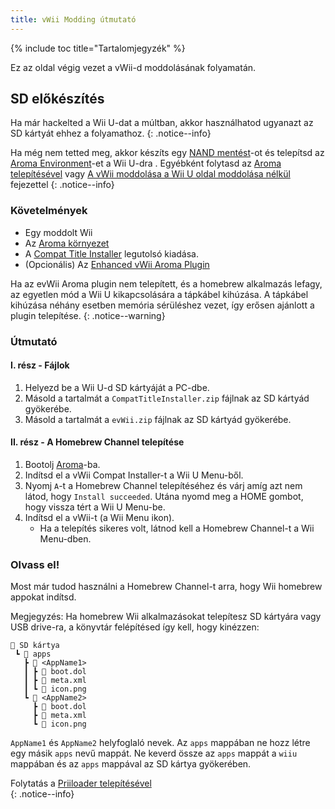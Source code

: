```yaml
---
title: vWii Modding útmutató
---
```


{% include toc title="Tartalomjegyzék" %}

Ez az oldal végig vezet a vWii-d moddolásának folyamatán.

## SD előkészítés

Ha már hackelted a Wii U-dat a múltban, akkor használhatod ugyanazt az SD kártyát ehhez a folyamathoz.
{: .notice--info}

Ha még nem tetted meg, akkor készíts egy [NAND mentést](https://wiiu.hacks.guide/#/aroma/nand-backup)-ot és telepítsd az [Aroma Environment](https://aroma.foryour.cafe/)-et a Wii U-dra . Egyébként folytasd az [Aroma telepítésével](https://wiiu.hacks.guide/#/aroma/getting-started) vagy [A vWii moddolása a Wii U oldal moddolása nélkül](wiiu-nand-dumper) fejezettel
{: .notice--info}

### Követelmények

- Egy moddolt Wii
- Az [Aroma környezet](https://aroma.foryour.cafe/)
- A [Compat Title Installer](https://hb-app.store/wiiu/CompatTitleInstaller) legutolsó kiadása.
- (Opcionális) Az [Enhanced vWii Aroma Plugin](https://hb-app.store/wiiu/evWii)

Ha az evWii Aroma plugin nem telepített, és a homebrew alkalmazás lefagy, az egyetlen mód a Wii U kikapcsolására a tápkábel kihúzása. A tápkábel kihúzása néhány esetben memória sérüléshez vezet, így erősen ajánlott a plugin telepítése.
{: .notice--warning}

### Útmutató

#### I. rész - Fájlok

1. Helyezd be a Wii U-d SD kártyáját a PC-dbe.
2. Másold a tartalmát a `CompatTitleInstaller.zip` fájlnak az SD kártyád gyökerébe.
3. Másold a tartalmát a `evWii.zip` fájlnak az SD kártyád gyökerébe.

#### II. rész - A Homebrew Channel telepítése

1. Bootolj [Aroma](https://wiiu.hacks.guide/#/aroma/finalizing-setup)-ba.
2. Indítsd el a vWii Compat Installer-t a Wii U Menu-ből.
3. Nyomj `A`-t a Homebrew Channel telepítéséhez és várj amíg azt nem látod, hogy `Install succeeded`. Utána nyomd meg a HOME gombot, hogy vissza tért a Wii U Menu-be.
4. Indítsd el a vWii-t (a Wii Menu ikon).
   - Ha a telepítés sikeres volt, látnod kell a Homebrew Channel-t a Wii Menu-dben.

### Olvass el!

Most már tudod használni a Homebrew Channel-t arra, hogy Wii homebrew appokat indítsd.

Megjegyzés: Ha homebrew Wii alkalmazásokat telepítesz SD kártyára vagy USB drive-ra, a könyvtár felépítésed így kell, hogy kinézzen:

```
💾 SD kártya
 ┗ 📁 apps
   ┣ 📁 <AppName1>
   ┃ ┣ 📄 boot.dol
   ┃ ┣ 📄 meta.xml
   ┃ ┗ 📄 icon.png
   ┗ 📁 <AppName2>
     ┣ 📄 boot.dol
     ┣ 📄 meta.xml
     ┗ 📄 icon.png
```

`AppName1` és `AppName2` helyfoglaló nevek. Az `apps` mappában ne hozz létre egy másik `apps` nevű mappát.
Ne keverd össze az `apps` mappát a `wiiu` mappában és az `apps` mappával az SD kártya gyökerében.

Folytatás a [Priiloader telepítésével](priiloader)<br>
{: .notice--info}
